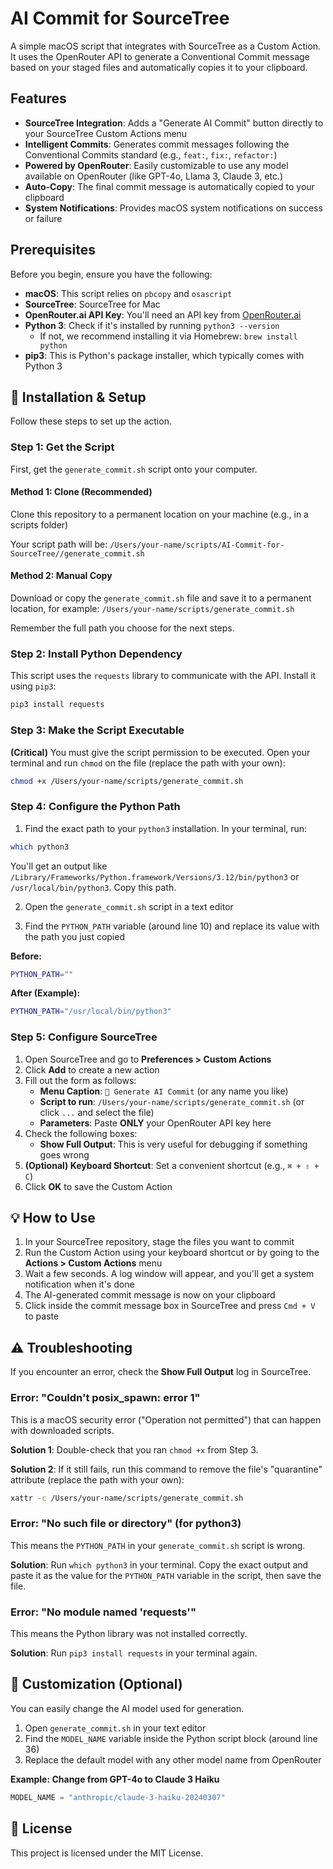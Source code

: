 # AI Commit for SourceTree

A simple macOS script that integrates with SourceTree as a Custom Action. It uses the OpenRouter API to generate a Conventional Commit message based on your staged files and automatically copies it to your clipboard.

## Features

- **SourceTree Integration**: Adds a "Generate AI Commit" button directly to your SourceTree Custom Actions menu
- **Intelligent Commits**: Generates commit messages following the Conventional Commits standard (e.g., `feat:`, `fix:`, `refactor:`)
- **Powered by OpenRouter**: Easily customizable to use any model available on OpenRouter (like GPT-4o, Llama 3, Claude 3, etc.)
- **Auto-Copy**: The final commit message is automatically copied to your clipboard
- **System Notifications**: Provides macOS system notifications on success or failure

## Prerequisites

Before you begin, ensure you have the following:

- **macOS**: This script relies on `pbcopy` and `osascript`
- **SourceTree**: SourceTree for Mac
- **OpenRouter.ai API Key**: You'll need an API key from [OpenRouter.ai](https://openrouter.ai/)
- **Python 3**: Check if it's installed by running `python3 --version`
  - If not, we recommend installing it via Homebrew: `brew install python`
- **pip3**: This is Python's package installer, which typically comes with Python 3

## 🚀 Installation & Setup

Follow these steps to set up the action.

### Step 1: Get the Script

First, get the `generate_commit.sh` script onto your computer.

#### Method 1: Clone (Recommended)
Clone this repository to a permanent location on your machine (e.g., in a scripts folder)

Your script path will be: `/Users/your-name/scripts/AI-Commit-for-SourceTree//generate_commit.sh`

#### Method 2: Manual Copy
Download or copy the `generate_commit.sh` file and save it to a permanent location, for example:
`/Users/your-name/scripts/generate_commit.sh`

Remember the full path you choose for the next steps.

### Step 2: Install Python Dependency

This script uses the `requests` library to communicate with the API. Install it using `pip3`:

```bash
pip3 install requests
```

### Step 3: Make the Script Executable

**(Critical)** You must give the script permission to be executed. Open your terminal and run `chmod` on the file (replace the path with your own):

```bash
chmod +x /Users/your-name/scripts/generate_commit.sh
```

### Step 4: Configure the Python Path

1. Find the exact path to your `python3` installation. In your terminal, run:

```bash
which python3
```

You'll get an output like `/Library/Frameworks/Python.framework/Versions/3.12/bin/python3` or `/usr/local/bin/python3`. Copy this path.

2. Open the `generate_commit.sh` script in a text editor

3. Find the `PYTHON_PATH` variable (around line 10) and replace its value with the path you just copied

**Before:**
```bash
PYTHON_PATH=""
```

**After (Example):**
```bash
PYTHON_PATH="/usr/local/bin/python3"
```

### Step 5: Configure SourceTree

1. Open SourceTree and go to **Preferences > Custom Actions**
2. Click **Add** to create a new action
3. Fill out the form as follows:
   - **Menu Caption**: `🤖 Generate AI Commit` (or any name you like)
   - **Script to run**: `/Users/your-name/scripts/generate_commit.sh` (or click `...` and select the file)
   - **Parameters**: Paste **ONLY** your OpenRouter API key here
4. Check the following boxes:
   - **Show Full Output**: This is very useful for debugging if something goes wrong
5. **(Optional) Keyboard Shortcut**: Set a convenient shortcut (e.g., `⌘ + ⇧ + C`)
6. Click **OK** to save the Custom Action

## 💡 How to Use

1. In your SourceTree repository, stage the files you want to commit
2. Run the Custom Action using your keyboard shortcut or by going to the **Actions > Custom Actions** menu
3. Wait a few seconds. A log window will appear, and you'll get a system notification when it's done
4. The AI-generated commit message is now on your clipboard
5. Click inside the commit message box in SourceTree and press `Cmd + V` to paste

## ⚠️ Troubleshooting

If you encounter an error, check the **Show Full Output** log in SourceTree.

### Error: "Couldn't posix_spawn: error 1"

This is a macOS security error ("Operation not permitted") that can happen with downloaded scripts.

**Solution 1**: Double-check that you ran `chmod +x` from Step 3.

**Solution 2**: If it still fails, run this command to remove the file's "quarantine" attribute (replace the path with your own):

```bash
xattr -c /Users/your-name/scripts/generate_commit.sh
```

### Error: "No such file or directory" (for python3)

This means the `PYTHON_PATH` in your `generate_commit.sh` script is wrong.

**Solution**: Run `which python3` in your terminal. Copy the exact output and paste it as the value for the `PYTHON_PATH` variable in the script, then save the file.

### Error: "No module named 'requests'"

This means the Python library was not installed correctly.

**Solution**: Run `pip3 install requests` in your terminal again.

## 🔧 Customization (Optional)

You can easily change the AI model used for generation.

1. Open `generate_commit.sh` in your text editor
2. Find the `MODEL_NAME` variable inside the Python script block (around line 36)
3. Replace the default model with any other model name from OpenRouter

**Example: Change from GPT-4o to Claude 3 Haiku**
```python
MODEL_NAME = "anthropic/claude-3-haiku-20240307"
```

## 📜 License

This project is licensed under the MIT License.

